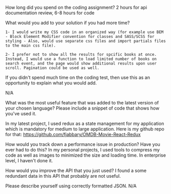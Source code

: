 How long did you spend on the coding assignment? 2 hours for api documentation review, 6-8 hours for code


What would you add to your solution if you had more time? 

    1- I would write my CSS code in an organized way (for example use BEM - Block Element Modifier convention for classes and SASS/SCSS for styling - Also, would use separate css files and import partials files to the main css file).

    2- I prefer not to show all the results for spcific books at once. Instead, I would use a function to load limited number of books on search event, and the page would show additional results upon user scroll. Pagination could be used as well.


If you didn't spend much time on the coding test, then use this as an opportunity to explain what you would add. 

N/A

What was the most useful feature that was added to the latest version of your chosen language? Please include a snippet of code that shows how you've used it.

In my latest project, I used redux as a state management for my application which is mandatory for medium to large application. Here is my github repo for that: https://github.com/fjabbary/OMDB-Movie-React-Redux

How would you track down a performance issue in production? Have you ever had to do this? In my personal projects, I used tools to compress my code as well as images to minimized the size and loading time. In enterprise level, I haven't done it.

How would you improve the API that you just used? I found a some redundant data in this API that probably are not useful. 

Please describe yourself using correctly formatted JSON. N/A

